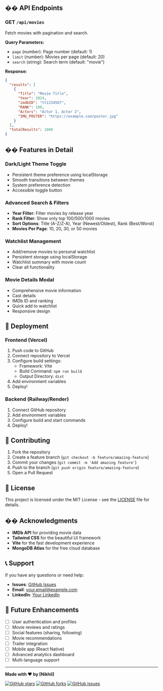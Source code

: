 
## �� API Endpoints

### GET `/api/movies`
Fetch movies with pagination and search.

**Query Parameters:**
- `page` (number): Page number (default: 1)
- `limit` (number): Movies per page (default: 20)
- `search` (string): Search term (default: "movie")

**Response:**
```json
{
  "results": [
    {
      "Title": "Movie Title",
      "Year": 2024,
      "imdbID": "tt1234567",
      "RANK": 100,
      "Actors": "Actor 1, Actor 2",
      "IMG_POSTER": "https://example.com/poster.jpg"
    }
  ],
  "totalResults": 1000
}
```

## �� Features in Detail

### Dark/Light Theme Toggle
- Persistent theme preference using localStorage
- Smooth transitions between themes
- System preference detection
- Accessible toggle button

### Advanced Search & Filters
- **Year Filter**: Filter movies by release year
- **Rank Filter**: Show only top 100/500/1000 movies
- **Sort Options**: Title (A-Z/Z-A), Year (Newest/Oldest), Rank (Best/Worst)
- **Movies Per Page**: 10, 20, 30, or 50 movies

### Watchlist Management
- Add/remove movies to personal watchlist
- Persistent storage using localStorage
- Watchlist summary with movie count
- Clear all functionality

### Movie Details Modal
- Comprehensive movie information
- Cast details
- IMDb ID and ranking
- Quick add to watchlist
- Responsive design

## 🚀 Deployment

### Frontend (Vercel)
1. Push code to GitHub
2. Connect repository to Vercel
3. Configure build settings:
   - Framework: Vite
   - Build Command: `npm run build`
   - Output Directory: `dist`
4. Add environment variables
5. Deploy!

### Backend (Railway/Render)
1. Connect GitHub repository
2. Add environment variables
3. Configure build and start commands
4. Deploy!

## 🤝 Contributing

1. Fork the repository
2. Create a feature branch (`git checkout -b feature/amazing-feature`)
3. Commit your changes (`git commit -m 'Add amazing feature'`)
4. Push to the branch (`git push origin feature/amazing-feature`)
5. Open a Pull Request

## 📝 License

This project is licensed under the MIT License - see the [LICENSE](LICENSE) file for details.

## �� Acknowledgments

- **IMDb API** for providing movie data
- **Tailwind CSS** for the beautiful UI framework
- **Vite** for the fast development experience
- **MongoDB Atlas** for the free cloud database

## 📞 Support

If you have any questions or need help:

- **Issues**: [GitHub Issues](https://github.com/yourusername/trendmovie-explorer/issues)
- **Email**: your.email@example.com
- **LinkedIn**: [Your LinkedIn](https://linkedin.com/in/yourusername)

## 🔮 Future Enhancements

- [ ] User authentication and profiles
- [ ] Movie reviews and ratings
- [ ] Social features (sharing, following)
- [ ] Movie recommendations
- [ ] Trailer integration
- [ ] Mobile app (React Native)
- [ ] Advanced analytics dashboard
- [ ] Multi-language support

---

**Made with ❤️ by [Nikhil]**

[![GitHub stars](https://img.shields.io/github/stars/yourusername/trendmovie-explorer?style=social)](https://github.com/yourusername/trendmovie-explorer/stargazers)
[![GitHub forks](https://img.shields.io/github/forks/yourusername/trendmovie-explorer?style=social)](https://github.com/yourusername/trendmovie-explorer/network)
[![GitHub issues](https://img.shields.io/github/issues/yourusername/trendmovie-explorer)](https://github.com/yourusername/trendmovie-explorer/issues)

